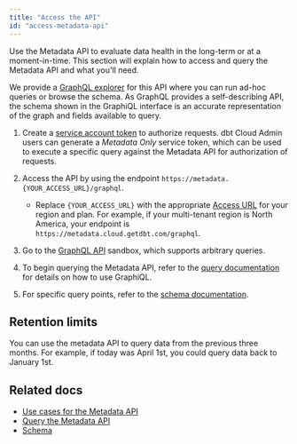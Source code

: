 ```yaml
---
title: "Access the API"
id: "access-metadata-api"
---
```


Use the Metadata API to evaluate data health in the long-term or at a moment-in-time. This section will explain how to access and query the Metadata API and what you'll need.

<Snippet src="metadata-api-prerequisites" />

We provide a [GraphQL explorer](https://metadata.cloud.getdbt.com/graphql) for this API where you can run ad-hoc queries or browse the schema. As GraphQL provides a self-describing API, the schema shown in the GraphiQL interface is an accurate representation of the graph and fields available to query. 

1. Create a [service account token](/docs/dbt-cloud-apis/service-tokens) to authorize requests. dbt Cloud Admin users can generate a _Metadata Only_ service token, which can be used to execute a specific query against the Metadata API for authorization of requests.

2. Access the API by using the endpoint `https://metadata.{YOUR_ACCESS_URL}/graphql`. 
    * Replace `{YOUR_ACCESS_URL}` with the appropriate [Access URL](/docs/deploy/regions-ip-addresses) for your region and plan. For example, if your multi-tenant region is North America, your endpoint is `https://metadata.cloud.getdbt.com/graphql`.

3. Go to the [GraphQL API](https://metadata.cloud.getdbt.com/graphql) sandbox, which supports arbitrary queries. 

4. To begin querying the Metadata API, refer to the [query documentation](/docs/dbt-cloud-apis/metadata-querying.md) for details on how to use GraphiQL.

5. For specific query points, refer to the [schema documentation](/docs/dbt-cloud-apis/metadata-schema-model). 


## Retention limits
You can use the metadata API to query data from the previous three months. For example, if today was April 1st, you could query data back to January 1st.


<!-- embed iframe of graphiql 
<iframe title="GraphiQL" width="100%" height="100%" src="https://embed.graphql.com/embed?endpointURL=%22https%3A%2F%2Fmetadata.cloud.getdbt.com%2Fgraphiql%22&query=%22%7B%5Cn%20%20feed%20(type%3A%20NEW%2C%20limit%3A%205)%20%7B%5Cn%20%20%20%20repository%20%7B%5Cn%20%20%20%20%20%20owner%20%7B%20login%20%7D%5Cn%20%20%20%20%20%20name%5Cn%20%20%20%20%7D%5Cn%5Cn%20%20%20%20postedBy%20%7B%20login%20%7D%5Cn%20%20%7D%5Cn%7D%5Cn%22&variables=%22%22&response=%22Hit%20run!%5Cn%22&history=true&prettify=true&docs=true" />



<!--cdn code for graphaql sandbox 
link here: https://studio.apollographql.com/sandbox/explorer?overlay=embed-sandbox
docs link here: https://www.apollographql.com/docs/graphos/explorer/embed-explorer


<div style="width: 100%; height: 100%;" id='embedded-sandbox'></div>
<script src="https://embeddable-sandbox.cdn.apollographql.com/_latest/embeddable-sandbox.umd.production.min.js"></script> 
<script>
  new window.EmbeddedSandbox({
    target: '#embedded-sandbox',
    initialEndpoint: 'https://metadata.cloud.getdbt.com/graphql',
    initialState: {
      document: `query ExampleQuery {
  id
}`,
      variables: {},
      headers: {},
      includeCookies: false,
    },
  });
</script>
  
-->
## Related docs


- [Use cases for the Metadata API](/docs/dbt-cloud-apis/metadata-use-case-guides)
- [Query the Metadata API](/docs/dbt-cloud-apis/metadata-querying)
- [Schema](/docs/dbt-cloud-apis/metadata-schema-model)


